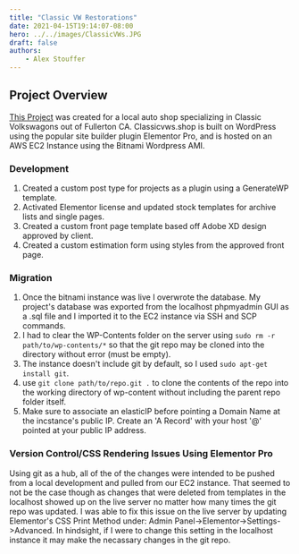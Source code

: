 ```yaml
---
title: "Classic VW Restorations"
date: 2021-04-15T19:14:07-08:00
hero: ../../images/ClassicVWs.JPG
draft: false
authors:
    - Alex Stouffer
---
```

## Project Overview 

[This Project](http://classicvws.shop) was created for a local auto shop specializing in Classic Volkswagons out of Fullerton CA. Classicvws.shop is built on WordPress using the popular site builder plugin Elementor Pro, and is hosted on an AWS EC2 Instance using the Bitnami Wordpress AMI. 

### Development
1. Created a custom post type for projects as a plugin using a GenerateWP template.
2. Activated Elementor license and updated stock templates for archive lists and single pages.
3. Created a custom front page template based off Adobe XD design approved by client.
4. Created a custom estimation form using styles from the approved front page.

### Migration

1. Once the bitnami instance was live I overwrote the database. My project's database was exported from the localhost phpmyadmin GUI as a .sql file and I imported it to the EC2 instance via SSH and SCP commands.
2. I had to clear the WP-Contents folder on the server using `sudo rm -r path/to/wp-contents/*` so that the git repo may be cloned into the directory without error (must be empty).
3. The instance doesn't include git by default, so I used `sudo apt-get install git`.
4. use `git clone path/to/repo.git .` to clone the contents of the repo into the working directory of wp-content without including the parent repo folder itself.
5. Make sure to associate an elasticIP before pointing a Domain Name at the incstance's public IP. Create an 'A Record' with your host '@' pointed at your public IP address. 

### Version Control/CSS Rendering Issues Using Elementor Pro

Using git as a hub, all of the of the changes were intended to be pushed from a local development and pulled from our EC2 instance. That seemed to not be the case though as changes that were deleted from templates in the localhost showed up on the live server no matter how many times the git repo was updated. I was able to fix this issue on the live server by updating Elementor's CSS Print Method under: Admin Panel->Elementor->Settings->Advanced. In hindsight, if I were to change this setting in the localhost instance it may make the necassary changes in the git repo.

